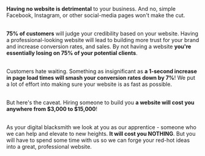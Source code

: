 **Having no website is detrimental** to your business. And no, simple Facebook, Instagram, or other social-media pages won't make the cut.  
<br/>

**75% of customers** will judge your credibility based on your website. Having a professional-looking website will lead to building more trust for your brand and increase conversion rates, and sales. By not having a website **you're essentially losing on 75% of your potential clients**.  
<br/>

Customers hate waiting. Something as insignificant as **a 1-second increase in page load times will smash your conversion rates down by 7%**! We put a lot of effort into making sure your website is as fast as possible.  
<br/>

But here's the caveat. Hiring someone to build you **a website will cost you anywhere from $3,000 to $15,000**!  
<br/>

As your digital blacksmith we look at you as our apprentice - someone who we can help and elevate to new heights. **It will cost you NOTHING**. But you will have to spend some time with us so we can forge your red-hot ideas into a great, professional website.